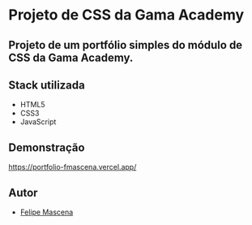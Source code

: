 # Projeto de CSS da Gama Academy
## Projeto de um portfólio simples do módulo de CSS da Gama Academy.

## Stack utilizada
- HTML5
- CSS3
- JavaScript

## Demonstração
https://portfolio-fmascena.vercel.app/

## Autor
- [Felipe Mascena](https://github.com/FMascena)
